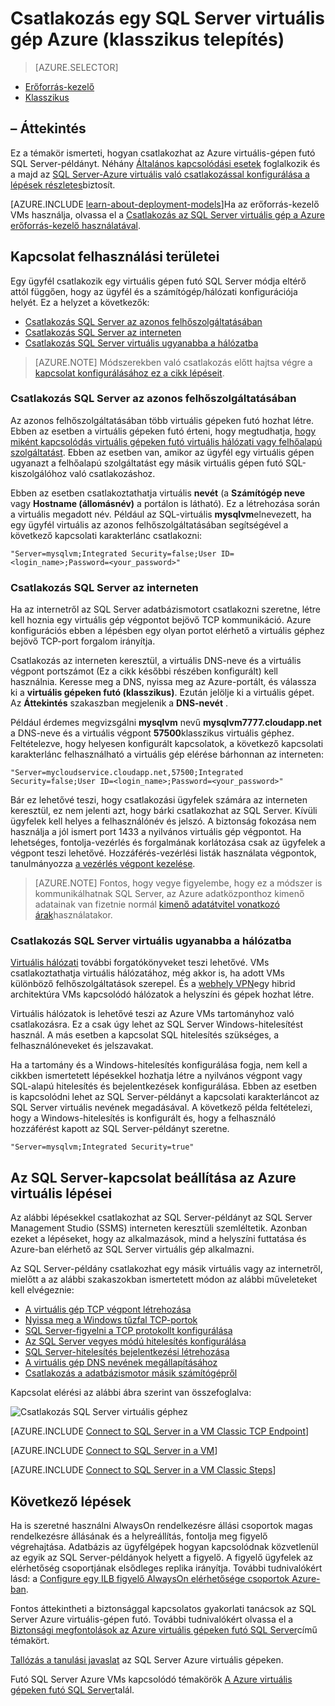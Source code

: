 <properties
    pageTitle="Csatlakozás SQL Server virtuális géphez (klasszikus) |} Microsoft Azure"
    description="Megtudhatja, hogy miként csatlakozhat az Azure virtuális gépen futó SQL Server. Ez a témakör a klasszikus telepítési modellt használja. Az esetek különböznek egymástól attól függően, hogy a hálózati konfigurációja, és hol található az ügyfélnek."
    services="virtual-machines-windows"
    documentationCenter="na"
    authors="rothja"
    manager="jhubbard"
    tags="azure-service-management"/>
<tags
    ms.service="virtual-machines-windows"
    ms.devlang="na"
    ms.topic="article"
    ms.tgt_pltfrm="vm-windows-sql-server"
    ms.workload="infrastructure-services"
    ms.date="09/22/2016"
    ms.author="jroth" />

# <a name="connect-to-a-sql-server-virtual-machine-on-azure-classic-deployment"></a>Csatlakozás egy SQL Server virtuális gép Azure (klasszikus telepítés)

> [AZURE.SELECTOR]
- [Erőforrás-kezelő](virtual-machines-windows-sql-connect.md)
- [Klasszikus](virtual-machines-windows-classic-sql-connect.md)

## <a name="overview"></a>– Áttekintés

Ez a témakör ismerteti, hogyan csatlakozhat az Azure virtuális-gépen futó SQL Server-példányt. Néhány [Általános kapcsolódási esetek](#connection-scenarios) foglalkozik és a majd az [SQL Server-Azure virtuális való csatlakozással konfigurálása a lépések részletes](#steps-for-configuring-sql-server-connectivity-in-an-azure-vm)biztosít.

[AZURE.INCLUDE [learn-about-deployment-models](../../includes/learn-about-deployment-models-classic-include.md)]Ha az erőforrás-kezelő VMs használja, olvassa el a [Csatlakozás az SQL Server virtuális gép a Azure erőforrás-kezelő használatával](virtual-machines-windows-sql-connect.md).

## <a name="connection-scenarios"></a>Kapcsolat felhasználási területei

Egy ügyfél csatlakozik egy virtuális gépen futó SQL Server módja eltérő attól függően, hogy az ügyfél és a számítógép/hálózati konfigurációja helyét. Ez a helyzet a következők:

- [Csatlakozás SQL Server az azonos felhőszolgáltatásában](#connect-to-sql-server-in-the-same-cloud-service)
- [Csatlakozás SQL Server az interneten](#connect-to-sql-server-over-the-internet)
- [Csatlakozás SQL Server virtuális ugyanabba a hálózatba](#connect-to-sql-server-in-the-same-virtual-network)

>[AZURE.NOTE] Módszerekben való csatlakozás előtt hajtsa végre a [kapcsolat konfigurálásához ez a cikk lépéseit](#steps-for-configuring-sql-server-connectivity-in-an-azure-vm).

### <a name="connect-to-sql-server-in-the-same-cloud-service"></a>Csatlakozás SQL Server az azonos felhőszolgáltatásában

Az azonos felhőszolgáltatásában több virtuális gépeken futó hozhat létre. Ebben az esetben a virtuális gépeken futó érteni, hogy megtudhatja, [hogy miként kapcsolódás virtuális gépeken futó virtuális hálózati vagy felhőalapú szolgáltatást](virtual-machines-windows-classic-connect-vms.md#connect-vms-in-a-standalone-cloud-service). Ebben az esetben van, amikor az ügyfél egy virtuális gépen ugyanazt a felhőalapú szolgáltatást egy másik virtuális gépen futó SQL-kiszolgálóhoz való csatlakozáshoz.

Ebben az esetben csatlakoztathatja virtuális **nevét** (a **Számítógép neve** vagy **Hostname (állomásnév)** a portálon is látható). Ez a létrehozása során a virtuális megadott név. Például az SQL-virtuális **mysqlvm**elnevezett, ha egy ügyfél virtuális az azonos felhőszolgáltatásában segítségével a következő kapcsolati karakterlánc csatlakozni:

    "Server=mysqlvm;Integrated Security=false;User ID=<login_name>;Password=<your_password>"

### <a name="connect-to-sql-server-over-the-internet"></a>Csatlakozás SQL Server az interneten

Ha az internetről az SQL Server adatbázismotort csatlakozni szeretne, létre kell hoznia egy virtuális gép végpontot bejövő TCP kommunikáció. Azure konfigurációs ebben a lépésben egy olyan portot elérhető a virtuális géphez bejövő TCP-port forgalom irányítja.

Csatlakozás az interneten keresztül, a virtuális DNS-neve és a virtuális végpont portszámot (Ez a cikk későbbi részében konfigurált) kell használnia. Keresse meg a DNS, nyissa meg az Azure-portált, és válassza ki a **virtuális gépeken futó (klasszikus)**. Ezután jelölje ki a virtuális gépet. Az **Áttekintés** szakaszban megjelenik a **DNS-nevét** .

Például érdemes megvizsgálni **mysqlvm** nevű **mysqlvm7777.cloudapp.net** a DNS-neve és a virtuális végpont **57500**klasszikus virtuális géphez. Feltételezve, hogy helyesen konfigurált kapcsolatok, a következő kapcsolati karakterlánc felhasználható a virtuális gép elérése bárhonnan az interneten:

    "Server=mycloudservice.cloudapp.net,57500;Integrated Security=false;User ID=<login_name>;Password=<your_password>"

Bár ez lehetővé teszi, hogy csatlakozási ügyfelek számára az interneten keresztül, ez nem jelenti azt, hogy bárki csatlakozhat az SQL Server. Kívüli ügyfelek kell helyes a felhasználónév és jelszó. A biztonság fokozása nem használja a jól ismert port 1433 a nyilvános virtuális gép végpontot. Ha lehetséges, fontolja-vezérlés és forgalmának korlátozása csak az ügyfelek a végpont teszi lehetővé. Hozzáférés-vezérlési listák használata végpontok, tanulmányozza [a vezérlés végpont kezelése](virtual-machines-windows-classic-setup-endpoints.md#manage-the-acl-on-an-endpoint).

>[AZURE.NOTE] Fontos, hogy vegye figyelembe, hogy ez a módszer is kommunikálhatnak SQL Server, az Azure adatközponthoz kimenő adatainak van fizetnie normál [kimenő adatátvitel vonatkozó árak](https://azure.microsoft.com/pricing/details/data-transfers/)használatakor.

### <a name="connect-to-sql-server-in-the-same-virtual-network"></a>Csatlakozás SQL Server virtuális ugyanabba a hálózatba

[Virtuális hálózati](../virtual-network/virtual-networks-overview.md) további forgatókönyveket teszi lehetővé. VMs csatlakoztathatja virtuális hálózatához, még akkor is, ha adott VMs különböző felhőszolgáltatások szerepel. És a [webhely VPN](../vpn-gateway/vpn-gateway-site-to-site-create.md)egy hibrid architektúra VMs kapcsolódó hálózatok a helyszíni és gépek hozhat létre.

Virtuális hálózatok is lehetővé teszi az Azure VMs tartományhoz való csatlakozásra. Ez a csak úgy lehet az SQL Server Windows-hitelesítést használ. A más esetben a kapcsolat SQL hitelesítés szükséges, a felhasználóneveket és jelszavakat.

Ha a tartomány és a Windows-hitelesítés konfigurálása fogja, nem kell a cikkben ismertetett lépésekkel hozhatja létre a nyilvános végpont vagy SQL-alapú hitelesítés és bejelentkezések konfigurálása. Ebben az esetben is kapcsolódni lehet az SQL Server-példányt a kapcsolati karakterláncot az SQL Server virtuális nevének megadásával. A következő példa feltételezi, hogy a Windows-hitelesítés is konfigurált és, hogy a felhasználó hozzáférést kapott az SQL Server-példányt szeretne.

    "Server=mysqlvm;Integrated Security=true"

## <a name="steps-for-configuring-sql-server-connectivity-in-an-azure-vm"></a>Az SQL Server-kapcsolat beállítása az Azure virtuális lépései

Az alábbi lépésekkel csatlakozhat az SQL Server-példányt az SQL Server Management Studio (SSMS) interneten keresztüli szemléltetik. Azonban ezeket a lépéseket, hogy az alkalmazások, mind a helyszíni futtatása és Azure-ban elérhető az SQL Server virtuális gép alkalmazni.

Az SQL Server-példány csatlakozhat egy másik virtuális vagy az internetről, mielőtt a az alábbi szakaszokban ismertetett módon az alábbi műveleteket kell elvégeznie:

- [A virtuális gép TCP végpont létrehozása](#create-a-tcp-endpoint-for-the-virtual-machine)
- [Nyissa meg a Windows tűzfal TCP-portok](#open-tcp-ports-in-the-windows-firewall-for-the-default-instance-of-the-database-engine)
- [SQL Server-figyelni a TCP protokollt konfigurálása](#configure-sql-server-to-listen-on-the-tcp-protocol)
- [Az SQL Server vegyes módú hitelesítés konfigurálása](#configure-sql-server-for-mixed-mode-authentication)
- [SQL Server-hitelesítés bejelentkezési létrehozása](#create-sql-server-authentication-logins)
- [A virtuális gép DNS nevének megállapításához](#determine-the-dns-name-of-the-virtual-machine)
- [Csatlakozás a adatbázismotor másik számítógépről](#connect-to-the-database-engine-from-another-computer)

Kapcsolat elérési az alábbi ábra szerint van összefoglalva:

![Csatlakozás SQL Server virtuális géphez](../../includes/media/virtual-machines-sql-server-connection-steps/SQLServerinVMConnectionMap.png)

[AZURE.INCLUDE [Connect to SQL Server in a VM Classic TCP Endpoint](../../includes/virtual-machines-sql-server-connection-steps-classic-tcp-endpoint.md)]

[AZURE.INCLUDE [Connect to SQL Server in a VM](../../includes/virtual-machines-sql-server-connection-steps.md)]

[AZURE.INCLUDE [Connect to SQL Server in a VM Classic Steps](../../includes/virtual-machines-sql-server-connection-steps-classic.md)]

## <a name="next-steps"></a>Következő lépések

Ha is szeretné használni AlwaysOn rendelkezésre állási csoportok magas rendelkezésre állásának és a helyreállítás, fontolja meg figyelő végrehajtása. Adatbázis az ügyfélgépek hogyan kapcsolódnak közvetlenül az egyik az SQL Server-példányok helyett a figyelő. A figyelő ügyfelek az elérhetőség csoportjának elsődleges replika irányítja. További tudnivalókért lásd: a [Configure egy ILB figyelő AlwaysOn elérhetősége csoportok Azure-ban](virtual-machines-windows-classic-ps-sql-int-listener.md).

Fontos áttekintheti a biztonsággal kapcsolatos gyakorlati tanácsok az SQL Server Azure virtuális-gépen futó. További tudnivalókért olvassa el a [Biztonsági megfontolások az Azure virtuális gépeken futó SQL Server](virtual-machines-windows-sql-security.md)című témakört.

[Tallózás a tanulási javaslat](https://azure.microsoft.com/documentation/learning-paths/sql-azure-vm/) az SQL Server Azure virtuális gépeken. 

Futó SQL Server Azure VMs kapcsolódó témakörök [A Azure virtuális gépeken futó SQL Server](virtual-machines-windows-sql-server-iaas-overview.md)talál.
